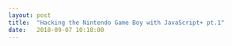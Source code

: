 ```yaml
---
layout: post
title:  "Hacking the Nintendo Game Boy with JavaScript+ pt.1"
date:   2018-09-07 10:18:00
---
```


